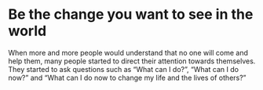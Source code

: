 # Be the change you want to see in the world

When more and more people would understand that no one will come and help them, many people started to direct their attention towards themselves. They started to ask questions such as “What can I do?”, “What can I do now?” and “What can I do now to change my life and the lives of others?”